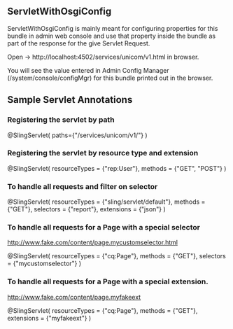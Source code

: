 ## ServletWithOsgiConfig

ServletWithOsgiConfig is mainly meant for configuring properties for this bundle in admin web console and use that property inside the bundle as part of the response for the give Servlet Request. 

Open -> http://localhost:4502/services/unicom/v1.html in browser.

You will see the value entered in Admin Config Manager (/system/console/configMgr) for this bundle printed out in the browser.  

## Sample Servlet Annotations 

### Registering the servlet by path
@SlingServlet(
    paths={"/services/unicom/v1/"}
)

### Registering the servlet by resource type and extension
@SlingServlet(
    resourceTypes = {"rep:User"},
    methods = {"GET", "POST"}
)

### To handle all requests and filter on selector
@SlingServlet(
    resourceTypes = {"sling/servlet/default"},
    methods = {"GET"},
    selectors = {"report"},
    extensions = {"json"}
)

### To handle all requests for a Page with a special selector

http://www.fake.com/content/page.mycustomselector.html 

@SlingServlet(
    resourceTypes = {"cq:Page"},
    methods = {"GET"},
    selectors = {"mycustomselector"}
)

### To handle all requests for a Page with a special extension.

http://www.fake.com/content/page.myfakeext

@SlingServlet(
    resourceTypes = {"cq:Page"},
    methods = {"GET"},
    extensions = {"myfakeext"}
)
